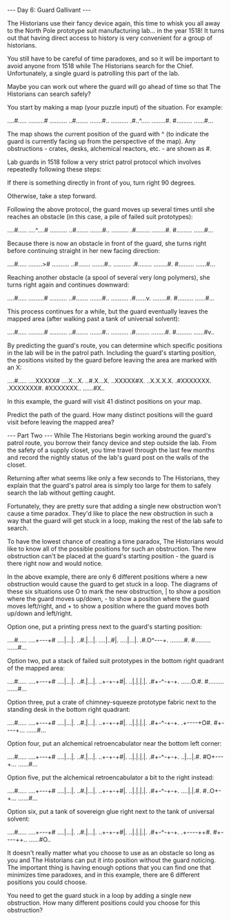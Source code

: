 --- Day 6: Guard Gallivant ---


The Historians use their fancy device again, this time to whisk you all away to the North Pole prototype suit manufacturing lab... in the year 1518! It turns out that having direct access to history is very convenient for a group of historians.

You still have to be careful of time paradoxes, and so it will be important to avoid anyone from 1518 while The Historians search for the Chief. Unfortunately, a single guard is patrolling this part of the lab.

Maybe you can work out where the guard will go ahead of time so that The Historians can search safely?

You start by making a map (your puzzle input) of the situation. For example:

....#.....
.........#
..........
..#.......
.......#..
..........
.#..^.....
........#.
#.........
......#...

The map shows the current position of the guard with ^ (to indicate the guard is currently facing up from the perspective of the map). Any obstructions - crates, desks, alchemical reactors, etc. - are shown as #.

Lab guards in 1518 follow a very strict patrol protocol which involves repeatedly following these steps:

If there is something directly in front of you, turn right 90 degrees.

Otherwise, take a step forward.

Following the above protocol, the guard moves up several times until she reaches an obstacle (in this case, a pile of failed suit prototypes):

....#.....
....^....#
..........
..#.......
.......#..
..........
.#........
........#.
#.........
......#...

Because there is now an obstacle in front of the guard, she turns right before continuing straight in her new facing direction:

....#.....
........>#
..........
..#.......
.......#..
..........
.#........
........#.
#.........
......#...

Reaching another obstacle (a spool of several very long polymers), she turns right again and continues downward:

....#.....
.........#
..........
..#.......
.......#..
..........
.#......v.
........#.
#.........
......#...

This process continues for a while, but the guard eventually leaves the mapped area (after walking past a tank of universal solvent):

....#.....
.........#
..........
..#.......
.......#..
..........
.#........
........#.
#.........
......#v..

By predicting the guard's route, you can determine which specific positions in the lab will be in the patrol path. Including the guard's starting position, the positions visited by the guard before leaving the area are marked with an X:

....#.....
....XXXXX#
....X...X.
..#.X...X.
..XXXXX#X.
..X.X.X.X.
.#XXXXXXX.
.XXXXXXX#.
#XXXXXXX..
......#X..

In this example, the guard will visit 41 distinct positions on your map.

Predict the path of the guard. How many distinct positions will the guard visit before leaving the mapped area?


--- Part Two ---
While The Historians begin working around the guard's patrol route, you borrow their fancy device and step outside the lab. From the safety of a supply closet, you time travel through the last few months and record the nightly status of the lab's guard post on the walls of the closet.

Returning after what seems like only a few seconds to The Historians, they explain that the guard's patrol area is simply too large for them to safely search the lab without getting caught.

Fortunately, they are pretty sure that adding a single new obstruction won't cause a time paradox. They'd like to place the new obstruction in such a way that the guard will get stuck in a loop, making the rest of the lab safe to search.

To have the lowest chance of creating a time paradox, The Historians would like to know all of the possible positions for such an obstruction. The new obstruction can't be placed at the guard's starting position - the guard is there right now and would notice.

In the above example, there are only 6 different positions where a new obstruction would cause the guard to get stuck in a loop. The diagrams of these six situations use O to mark the new obstruction, | to show a position where the guard moves up/down, - to show a position where the guard moves left/right, and + to show a position where the guard moves both up/down and left/right.

Option one, put a printing press next to the guard's starting position:

....#.....
....+---+#
....|...|.
..#.|...|.
....|..#|.
....|...|.
.#.O^---+.
........#.
#.........
......#...

Option two, put a stack of failed suit prototypes in the bottom right quadrant of the mapped area:

....#.....
....+---+#
....|...|.
..#.|...|.
..+-+-+#|.
..|.|.|.|.
.#+-^-+-+.
......O.#.
#.........
......#...

Option three, put a crate of chimney-squeeze prototype fabric next to the standing desk in the bottom right quadrant:

....#.....
....+---+#
....|...|.
..#.|...|.
..+-+-+#|.
..|.|.|.|.
.#+-^-+-+.
.+----+O#.
#+----+...
......#...

Option four, put an alchemical retroencabulator near the bottom left corner:

....#.....
....+---+#
....|...|.
..#.|...|.
..+-+-+#|.
..|.|.|.|.
.#+-^-+-+.
..|...|.#.
#O+---+...
......#...

Option five, put the alchemical retroencabulator a bit to the right instead:

....#.....
....+---+#
....|...|.
..#.|...|.
..+-+-+#|.
..|.|.|.|.
.#+-^-+-+.
....|.|.#.
#..O+-+...
......#...

Option six, put a tank of sovereign glue right next to the tank of universal solvent:

....#.....
....+---+#
....|...|.
..#.|...|.
..+-+-+#|.
..|.|.|.|.
.#+-^-+-+.
.+----++#.
#+----++..
......#O..

It doesn't really matter what you choose to use as an obstacle so long as you and The Historians can put it into position without the guard noticing. The important thing is having enough options that you can find one that minimizes time paradoxes, and in this example, there are 6 different positions you could choose.

You need to get the guard stuck in a loop by adding a single new obstruction. How many different positions could you choose for this obstruction?